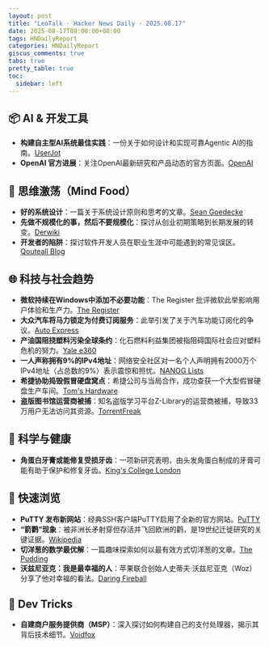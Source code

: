 ```yaml
---
layout: post
title: "LeoTalk · Hacker News Daily · 2025.08.17"
date: 2025-08-17T08:00:00+08:00
tags: HNDailyReport
categories: HNDailyReport
giscus_comments: true
tabs: true
pretty_table: true
toc:
  sidebar: left
---
```


## 📦 AI & 开发工具

- **构建自主型AI系统最佳实践**：一份关于如何设计和实现可靠Agentic AI的指南。[UserJot](https://userjot.com/blog/best-practices-building-agentic-ai-systems)
- **OpenAI 官方进展**：关注OpenAI最新研究和产品动态的官方页面。[OpenAI](https://progress.openai.com/)

## 🧠 思维激荡（Mind Food）

- **好的系统设计**：一篇关于系统设计原则和思考的文章。[Sean Goedecke](https://www.seangoedecke.com/good-system-design/)
- **先做不规模化的事，然后不要规模化**：探讨从创业初期策略到长期发展的转变。[Derwiki](https://derwiki.medium.com/do-things-that-dont-scale-and-then-don-t-scale-9fd2cd7e2156)
- **开发者的陷阱**：探讨软件开发人员在职业生涯中可能遇到的常见误区。[Qouteall Blog](https://qouteall.fun/qouteall-blog/2025/Traps%20to%20Developers)

## 🌐 科技与社会趋势

- **微软持续在Windows中添加不必要功能**：The Register 批评微软此举影响用户体验和生产力。[The Register](https://www.theregister.com/2025/08/16/microsoft_windows_features_help_productivity/)
- **大众汽车将马力锁定为付费订阅服务**：此举引发了关于汽车功能订阅化的争议。[Auto Express](https://www.autoexpress.co.uk/volkswagen/367566/forget-netflix-volkswagen-locks-horsepower-behind-paid-subscription)
- **产油国阻挠塑料污染全球条约**：化石燃料利益集团被指阻碍国际社会应对塑料危机的努力。[Yale e360](https://e360.yale.edu/digest/global-plastics-treaty)
- **一人声称拥有9%的IPv4地址**：网络安全社区对一名个人声明拥有2000万个IPv4地址（占总数的9%）表示震惊和担忧。[NANOG Lists](https://lists.nanog.org/archives/list/nanog@lists.nanog.org/thread/MMCCEQKA4UPGGWFWEBWLYKHTYCAOQIZS/#MMCCEQKA4UPGGWFWEBWLYKHTYCAOQIZS)
- **希捷协助捣毁假冒硬盘窝点**：希捷公司与当局合作，成功查获一个大型假冒硬盘生产车间。[Tom's Hardware](https://www.tomshardware.com/pc-components/hdds/seagate-spins-up-a-raid-on-a-counterfeit-hard-drive-workshop-authorities-read-criminals-writes-while-they-spill-the-beans)
- **盗版图书馆运营商被捕**：知名盗版学习平台Z-Library的运营商被捕，导致33万用户无法访问其资源。[TorrentFreak](https://torrentfreak.com/pirate-library-operator-arrested-study-canceled-for-330k-members-250814/)

## 🔬 科学与健康

- **角蛋白牙膏或能修复受损牙齿**：一项新研究表明，由头发角蛋白制成的牙膏可能有助于保护和修复牙齿。[King's College London](https://www.kcl.ac.uk/news/toothpaste-made-from-hair-provides-natural-root-to-repair-teeth)

## 🎯 快速浏览

- **PuTTY 发布新网站**：经典SSH客户端PuTTY启用了全新的官方网站。[PuTTY](https://putty.software/)
- **“箭鹳”现象**：被非洲长矛射穿但存活并飞回欧洲的鹳，是19世纪迁徙研究的关键证据。[Wikipedia](https://en.wikipedia.org/wiki/Pfeilstorch)
- **切洋葱的数学最优解**：一篇趣味探索如何以最有效方式切洋葱的文章。[The Pudding](https://pudding.cool/2025/08/onions/)
- **沃兹尼亚克：我是最幸福的人**：苹果联合创始人史蒂夫·沃兹尼亚克（Woz）分享了他对幸福的看法。[Daring Fireball](https://daringfireball.net/linked/2025/08/15/woz-on-slashdot)

## 🧰 Dev Tricks

- **自建商户服务提供商（MSP）**：深入探讨如何构建自己的支付处理器，揭示其背后技术细节。[Voidfox](https://voidfox.com/blog/payment_processor_fun_2025_making_your_own_msp/)
